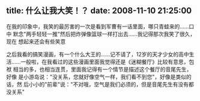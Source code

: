 title: 什么让我大笑！？
date: 2008-11-10 21:25:00
---

在我的印象中，我笑的最厉害的一次是看到军曹有一话里面，哪只青蛙来的……口中
默念&quot;两手轻轻一推&quot;然后把炸弹像篮球一样打出去……我记得那次我笑了很久，现在
想起来还会有些笑意

之后我看的搞笑漫画，有一个什么大王的……记不请了，12岁的天才少女的高中生
活……一般啦，在我看过的这些漫画里面我觉得还是《迷糊餐厅》比较有意思，包袱
相当的多，也相当连贯，里面我记得有一个情节是描述这个餐厅的音尾先生，好像
是小游岛说：&quot;没关系，您就好像空气一样，我们看不到您&quot;，好像是类似的话，然
后小小的&quot;前辈&quot;说：&quot;不对哦，空气是我们必须的，但是音尾先生有没有都没关系&quot;